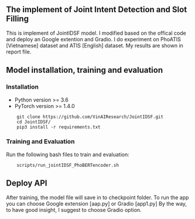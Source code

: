 ## The implement of Joint Intent Detection and Slot Filling
This is implement of JointIDSF model. I modified based on the offical code and deploy an Google extention and Gradio.
I do experiment on PhoATIS [Vietnamese] dataset and ATIS [English] dataset. My results are shown in report file. 

## Model installation, training and evaluation

### Installation
- Python version >= 3.6
- PyTorch version >= 1.4.0

```
    git clone https://github.com/VinAIResearch/JointIDSF.git
    cd JointIDSF/
    pip3 install -r requirements.txt
```

### Training and Evaluation
Run the following bash files to train and evaluation:
```
    scripts/run_jointIDSF_PhoBERTencoder.sh
```

## Deploy API

After training, the model file will save in to checkpoint folder. To run the app you can choose Google extension [aap.py] or Gradio [app1.py] By the way, to have good insight, I suggest to choose Gradio option.

